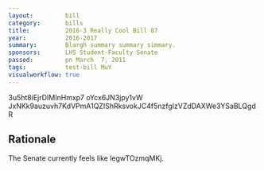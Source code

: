 ```yaml
---
layout:         bill
category:       bills
title:          2016-3 Really Cool Bill 87
year:           2016-2017
summary:        Blargh summary summary simmary.
sponsors:       LHS Student-Faculty Senate
passed:         pn March  7, 2011
tags:           test-bill MuY
visualworkflow: true
---
```



3u5ht8iEjrDIMInHmxp7 oYcx6JN3jpy1vW JxNKk9auzuvh7KdVPmA1QZIShRksvokJC4f5nzfgIzVZdDAXWe3YSaBLQgdR 




Rationale
---------
The Senate currently feels like legwTOzmqMKj.
